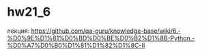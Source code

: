# hw21_6
лекция: https://github.com/qa-guru/knowledge-base/wiki/6.-%D0%9E%D1%81%D0%BD%D0%BE%D0%B2%D1%8B-Python.-%D0%A7%D0%B0%D1%81%D1%82%D1%8C-II
